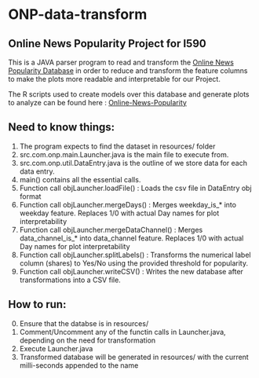 ONP-data-transform
===================

Online News Popularity Project for I590
----------

This is a JAVA parser program to read and transform the [Online News Popularity Database](https://archive.ics.uci.edu/ml/datasets/Online+News+Popularity) in order to reduce and transform the feature columns to make the plots more readable and interpretable for our Project.

The R scripts used to create models over this database and generate plots to analyze can be found here : [Online-News-Popularity](https://github.com/voraj/Online-News-Popularity)

Need to know things:
-------------
1. The program expects to find the dataset in resources/ folder
2.  src.com.onp.main.Launcher.java is the main file to execute from.
3.  src.com.onp.util.DataEntry.java is the outline of we store data for each data entry.
4. main() contains all the essential calls.
5. Function call objLauncher.loadFile() : Loads the csv file in DataEntry obj format
6. Function call objLauncher.mergeDays() : Merges weekday_is_* into weekday feature. Replaces 1/0 with actual Day names for plot interpretability
7. Function call objLauncher.mergeDataChannel() : Merges data_channel_is_* into data_channel feature. Replaces 1/0 with actual Day names for plot interpretability
8. Function call objLauncher.splitLabels() : Transforms the numerical label column (shares) to Yes/No using the provided threshold for popularity.
9. Function call objLauncher.writeCSV() : Writes the new database after transformations into a CSV file.

How to run:
-------------
0. Ensure that the databse is in resources/
1. Comment/Uncomment any of the functin calls in Launcher.java, depending on the need for transformation
2. Execute Launcher.java
3. Transformed database will be generated in resources/ with the current milli-seconds appended to the name
